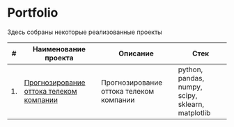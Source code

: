 # Portfolio

Здесь собраны некоторые реализованные проекты

| #    | Наименование проекта                | Описание                                                     | Стек                                                         |
| ---- | ------------------------------------------------------------ | ------------------------------------------------------------ | ------------------------------------------------------------ |
| 1.   | [Прогнозирование оттока телеком компании](https://github.com/yarosalena/Portfolio/tree/main////) | Прогнозирование оттока телеком компании| python, pandas, numpy, scipy, sklearn, matplotlib       |

